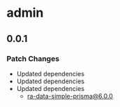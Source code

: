 # admin

## 0.0.1

### Patch Changes

- Updated dependencies
- Updated dependencies
- Updated dependencies
  - ra-data-simple-prisma@6.0.0
